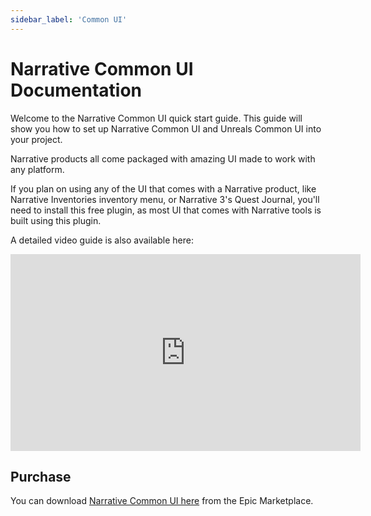 ```yaml
---
sidebar_label: 'Common UI'
---
```


# Narrative Common UI Documentation

Welcome to the Narrative Common UI quick start guide. This guide will show you how to set up Narrative Common UI and Unreals Common UI into your project.

Narrative products all come packaged with amazing UI made to work with any platform. 

If you plan on using any of the UI that comes with a Narrative product, like Narrative Inventories inventory menu, or Narrative 3's Quest Journal, you'll need to install this free plugin, as most UI that comes with Narrative tools is built using this plugin.

A detailed video guide is also available here:

<iframe width="560" height="315" src="https://www.youtube.com/embed/_wrT_ovprTA?si=OP7KBHlfO5aT2LaR" title="YouTube video player" frameborder="0" allow="accelerometer; autoplay; clipboard-write; encrypted-media; gyroscope; picture-in-picture; web-share" referrerpolicy="strict-origin-when-cross-origin" allowfullscreen></iframe>

## Purchase

You can download [Narrative Common UI here](https://www.unrealengine.com/marketplace/en-US/product/narrative-common-ui) from the Epic Marketplace.